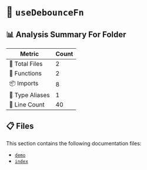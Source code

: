 # 📁 `useDebounceFn`

## 📊 Analysis Summary For Folder

| Metric | Count |
|--------|-------|
| 📁 Total Files | 2 |
| 🔧 Functions | 2 |
| 📦 Imports | 8 |
| 📑 Type Aliases | 1 |
| 🔢 Line Count | 40 |


## 📋 Files

This section contains the following documentation files:

- [`demo`](./demo.md)
- [`index`](./index.md)